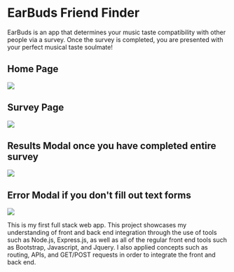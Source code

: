 # EarBuds Friend Finder

EarBuds is an app that determines your music taste compatibility with other people via a survey. Once the survey is completed, you are presented with your perfect musical taste soulmate! 

## Home Page
![](https://i.imgur.com/Qrq2jSY.png)

## Survey Page
![](https://user-images.githubusercontent.com/50184318/67231242-cb01b500-f3f3-11e9-8910-e589657178e4.png)

## Results Modal once you have completed entire survey
![](https://i.imgur.com/6Ar99tf.jpg)

## Error Modal if you don't fill out text forms
![](https://i.imgur.com/mcfF8OS.png)


This is my first full stack web app. This project showcases my understanding of front and back end integration through the use of tools such as Node.js, Express.js, as well as all of the regular front end tools such as Bootstrap, Javascript, and Jquery. I also applied concepts such as routing, APIs, and GET/POST requests in order to integrate the front and back end.
